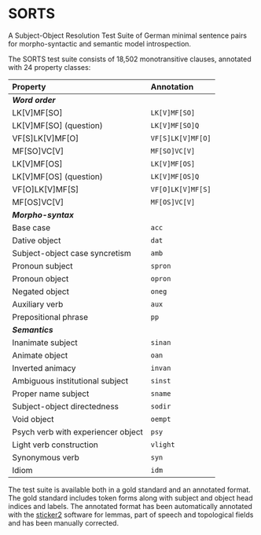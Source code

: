 # SORTS
A Subject-Object Resolution Test Suite of German minimal sentence pairs for morpho-syntactic and semantic model introspection.

The SORTS test suite consists of 18,502 monotransitive clauses, annotated with 24 property classes:

|Property | Annotation |
|:------------- |:-------------|
|**_Word order_**|
|LK[V]MF[SO]|`LK[V]MF[SO]`|
|LK[V]MF[SO] (question)|`LK[V]MF[SO]Q`|
|VF[S]LK[V]MF[O]|`VF[S]LK[V]MF[O]`|
|MF[SO]VC[V]|`MF[SO]VC[V]`|
|LK[V]MF[OS]|`LK[V]MF[OS]`|
|LK[V]MF[OS] (question)|`LK[V]MF[OS]Q`|
|VF[O]LK[V]MF[S]|`VF[O]LK[V]MF[S]`|
|MF[OS]VC[V]|`MF[OS]VC[V]`|
|**_Morpho-syntax_**|
|Base case|`acc`|
|Dative object|`dat`|
|Subject-object case syncretism|`amb`|
|Pronoun subject|`spron`|
|Pronoun object|`opron`|
|Negated object|`oneg`|
|Auxiliary verb|`aux`|
|Prepositional phrase|`pp`|
|**_Semantics_**|
|Inanimate subject|`sinan`|
|Animate object|`oan`|
|Inverted animacy|`invan`|
|Ambiguous institutional subject|`sinst`|
|Proper name subject|`sname`|
|Subject-object directedness|`sodir`|
|Void object|`oempt`|
|Psych verb with experiencer object|`psy`|
|Light verb construction|`vlight`|
|Synonymous verb|`syn`|
|Idiom|`idm`|

The test suite is available both in a gold standard and an annotated format. The gold standard includes token forms along with subject and object head indices and labels. The annotated format has been automatically annotated with the [sticker2](https://github.com/stickeritis/sticker2) software for lemmas, part of speech and topological fields and has been manually corrected.
